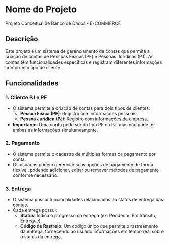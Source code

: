 # Nome do Projeto

Projeto Conceitual de Banco de Dados - E-COMMERCE  

## Descrição
Este projeto é um sistema de gerenciamento de contas que permite a criação de contas de Pessoas Físicas (PF) e Pessoas Jurídicas (PJ). As contas têm funcionalidades específicas e registram diferentes informações conforme o tipo de cliente.

## Funcionalidades

### 1. Cliente PJ e PF
- O sistema permite a criação de contas para dois tipos de clientes:
  - **Pessoa Física (PF)**: Registro com informações pessoais.
  - **Pessoa Jurídica (PJ)**: Registro com informações da empresa.
- **Importante**: Uma conta pode ser do tipo PF ou PJ, mas não pode ter ambas as informações simultaneamente.

### 2. Pagamento
- O sistema permite o cadastro de múltiplas formas de pagamento por conta.
- Os usuários podem gerenciar suas opções de pagamento de forma flexível, podendo adicionar, editar ou remover métodos de pagamento conforme necessário.

### 3. Entrega
- O sistema possui funcionalidades relacionadas ao status de entrega das contas.
- Cada entrega possui:
  - **Status**: Indica o progresso da entrega (ex: Pendente, Em trânsito, Entregue).
  - **Código de Rastreio**: Um código único que permite o rastreamento da entrega, fornecendo ao usuário informações em tempo real sobre o status da entrega.


